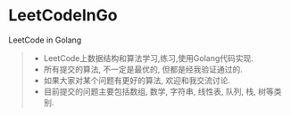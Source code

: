 # LeetCodeInGo
LeetCode in Golang
>- LeetCode上数据结构和算法学习,练习,使用Golang代码实现.
>- 所有提交的算法, 不一定是最优的, 但都是经我验证通过的.
>- 如果大家对某个问题有更好的算法, 欢迎和我交流讨论.
>- 目前提交的问题主要包括数组, 数学, 字符串, 线性表, 队列, 栈, 树等类别.
